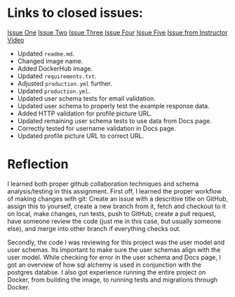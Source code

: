 # Links to closed issues:
[Issue One](https://github.com/Subbarayududevalla/event_manager_Sub/issues/1)
[Issue Two](https://github.com/Subbarayududevalla/event_manager_Sub/issues/2)
[Issue Three](https://github.com/Subbarayududevalla/event_manager_Sub/issues/3)
[Issue Four](https://github.com/Subbarayududevalla/event_manager_Sub/issues/4)
[Issue Five](https://github.com/Subbarayududevalla/event_manager_Sub/issues/5)
[Issue from Instructor Video](3)

  - Updated `readme.md`.
- Changed image name.
- Added DockerHub image.
- Updated `requirements.txt`.
- Adjusted `production.yml` further.
- Updated `production.yml`.
- Updated user schema tests for email validation.
- Updated user schema to properly test the example response data.
- Added HTTP validation for profile picture URL.
- Updated remaining user schema tests to use data from Docs page.
- Correctly tested for username validation in Docs page.
- Updated profile picture URL to correct URL.



# Reflection
I learned both proper github collaboration techniques and schema analysis/testing in this assignment. First off, I learned the proper workflow of making changes with git: Create an issue with a descritive title on GitHub, assign this to yourself, create a new branch from it, fetch and checkout to it on local, make changes, run tests, push to GitHub, create a pull request, have someone review the code (just me in this case, but usually someone else), and merge into other branch if everything checks out.

Secondly, the code I was reviewing for this project was the user model and user schemas. Its important to make sure the user schemas align with the user model. While checking for error in the user schema and Docs page, I got an overview of how sql alchemy is used in conjunction with the postgres databse. I also got experience running the entire project on Docker, from building the image, to running tests and migrations through Docker.
